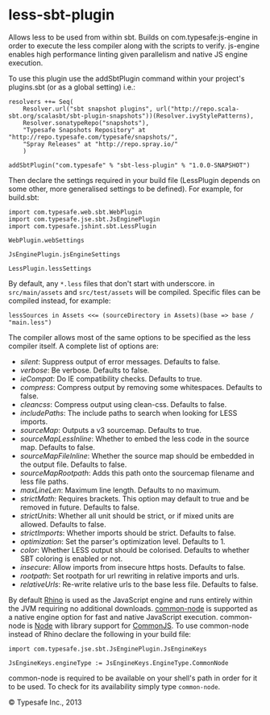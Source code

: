 less-sbt-plugin
===============

Allows less to be used from within sbt. Builds on com.typesafe:js-engine in order to execute the less compiler along with the scripts to verify. js-engine enables high performance linting given parallelism and native JS engine execution.

To use this plugin use the addSbtPlugin command within your project's plugins.sbt (or as a global setting) i.e.:

    resolvers ++= Seq(
        Resolver.url("sbt snapshot plugins", url("http://repo.scala-sbt.org/scalasbt/sbt-plugin-snapshots"))(Resolver.ivyStylePatterns),
        Resolver.sonatypeRepo("snapshots"),
        "Typesafe Snapshots Repository" at "http://repo.typesafe.com/typesafe/snapshots/",
        "Spray Releases" at "http://repo.spray.io/"
        )

    addSbtPlugin("com.typesafe" % "sbt-less-plugin" % "1.0.0-SNAPSHOT")

Then declare the settings required in your build file (LessPlugin depends on some other, more generalised settings to be defined). For example, for build.sbt:

    import com.typesafe.web.sbt.WebPlugin
    import com.typesafe.jse.sbt.JsEnginePlugin
    import com.typesafe.jshint.sbt.LessPlugin

    WebPlugin.webSettings

    JsEnginePlugin.jsEngineSettings

    LessPlugin.lessSettings

By default, any `*.less` files that don't start with underscore. in `src/main/assets` and `src/test/assets` will be compiled.  Specific files can be compiled instead, for example:

    lessSources in Assets <<= (sourceDirectory in Assets)(base => base / "main.less")

The compiler allows most of the same options to be specified as the less compiler itself.  A complete list of options are:

* *silent*: Suppress output of error messages. Defaults to false.
* *verbose*: Be verbose. Defaults to false.
* *ieCompat*: Do IE compatibility checks. Defaults to true.
* *compress*: Compress output by removing some whitespaces. Defaults to false.
* *cleancss*: Compress output using clean-css. Defaults to false.
* *includePaths*: The include paths to search when looking for LESS imports.
* *sourceMap*: Outputs a v3 sourcemap. Defaults to true.
* *sourceMapLessInline*: Whether to embed the less code in the source map. Defaults to false.
* *sourceMapFileInline*: Whether the source map should be embedded in the output file. Defaults to false.
* *sourceMapRootpath*: Adds this path onto the sourcemap filename and less file paths.
* *maxLineLen*: Maximum line length. Defaults to no maximum.
* *strictMath*: Requires brackets. This option may default to true and be removed in future. Defaults to false.
* *strictUnits*: Whether all unit should be strict, or if mixed units are allowed. Defaults to false.
* *strictImports*: Whether imports should be strict. Defaults to false.
* *optimization*: Set the parser's optimization level. Defaults to 1.
* *color*: Whether LESS output should be colorised. Defaults to whether SBT coloring is enabled or not.
* *insecure*: Allow imports from insecure https hosts. Defaults to false.
* *rootpath*: Set rootpath for url rewriting in relative imports and urls.
* *relativeUrls*: Re-write relative urls to the base less file. Defaults to false.

By default [Rhino](https://developer.mozilla.org/en/docs/Rhino) is used as the JavaScript engine and runs entirely within the JVM requiring no additional downloads.  [common-node](http://olegp.github.io/common-node//) is supported as a native engine option for fast and native JavaScript execution.  common-node is [Node](http://nodejs.org/) with library support for [CommonJS](http://wiki.commonjs.org/wiki/CommonJS).  To use common-node instead of Rhino declare the following in your build file:

    import com.typesafe.jse.sbt.JsEnginePlugin.JsEngineKeys

    JsEngineKeys.engineType := JsEngineKeys.EngineType.CommonNode

common-node is required to be available on your shell's path in order for it to be used. To check for its availability simply type `common-node`.

&copy; Typesafe Inc., 2013  
